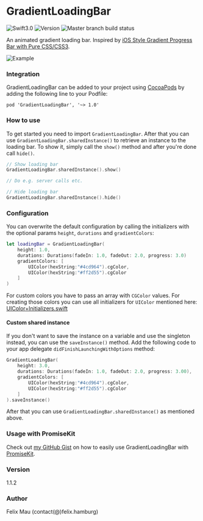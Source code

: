 GradientLoadingBar
====================

![Swift3.0](https://img.shields.io/badge/Swift-3.0-green.svg?style=flat) ![Version](https://img.shields.io/cocoapods/v/GradientLoadingBar.svg) ![Master branch build status](https://travis-ci.org/fxm90/GradientLoadingBar.svg?branch=master)


An animated gradient loading bar.
Inspired by [iOS Style Gradient Progress Bar with Pure CSS/CSS3](http://www.cssscript.com/ios-style-gradient-progress-bar-with-pure-css-css3/).

![Example](http://felix.hamburg/files/github/gradient-loading-bar/screen.gif)

### Integration
GradientLoadingBar can be added to your project using [CocoaPods](https://cocoapods.org/) by adding the following line to your Podfile:
```
pod 'GradientLoadingBar', '~> 1.0'
```
### How to use
To get started you need to import `GradientLoadingBar`. After that you can use `GradientLoadingBar.sharedInstance()` to retrieve an instance to the loading bar. To show it, simply call the `show()` method and after you're done call `hide()`.
```swift
// Show loading bar
GradientLoadingBar.sharedInstance().show()

// Do e.g. server calls etc.

// Hide loading bar
GradientLoadingBar.sharedInstance().hide()
```

### Configuration
You can overwrite the default configuration by calling the initializers with the optional params `height`, `durations` and `gradientColors`:
```swift
let loadingBar = GradientLoadingBar(
    height: 1.0,
    durations: Durations(fadeIn: 1.0, fadeOut: 2.0, progress: 3.0)
    gradientColors: [
        UIColor(hexString:"#4cd964").cgColor,
        UIColor(hexString:"#ff2d55").cgColor
    ]
)
```
For custom colors you have to pass an array with `CGColor` values. For creating those colors you can use all initializers for `UIColor`  mentioned here: [UIColor+Initializers.swift](https://gist.github.com/fxm90/1350d27abf92af3be59aaa9eb72c9310)

#### Custom shared instance
If you don't want to save the instance on a variable and use the singleton instead, you can use the `saveInstance()` method. Add the following code to your app delegate `didFinishLaunchingWithOptions` method:
```swift
GradientLoadingBar(
    height: 3.0,
    durations: Durations(fadeIn: 1.0, fadeOut: 2.0, progress: 3.00),
    gradientColors: [
        UIColor(hexString:"#4cd964").cgColor,
        UIColor(hexString:"#ff2d55").cgColor
    ]
).saveInstance()
```

After that you can use `GradientLoadingBar.sharedInstance()` as mentioned above.

### Usage with PromiseKit
Check out [my GitHub Gist](https://gist.github.com/fxm90/698554e8335f34e0c6ab95194a4678fb) on how to easily use GradientLoadingBar with [PromiseKit](http://promisekit.org/).

### Version
1.1.2

### Author
Felix Mau (contact(@)felix.hamburg)
